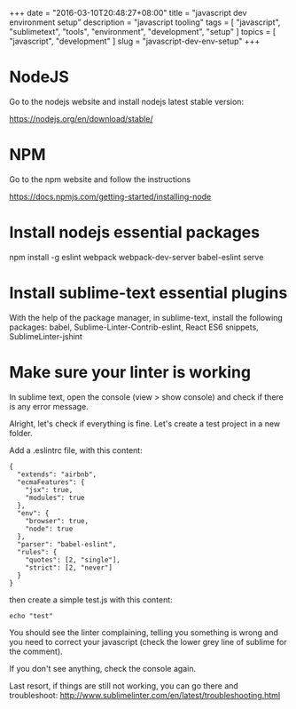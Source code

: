 +++
date = "2016-03-10T20:48:27+08:00"
title = "javascript dev environment setup"
description = "javascript tooling"
tags = [ "javascript", "sublimetext", "tools", "environment", "development", "setup" ]
topics = [ "javascript", "development" ]
slug = "javascript-dev-env-setup"
+++

# NodeJS

Go to the nodejs website and install nodejs latest stable version:

https://nodejs.org/en/download/stable/

# NPM

Go to the npm website and follow the instructions

https://docs.npmjs.com/getting-started/installing-node

# Install nodejs essential packages

npm install -g eslint webpack webpack-dev-server babel-eslint serve 

# Install sublime-text essential plugins

With the help of the package manager, in sublime-text, install the following packages: babel, Sublime-Linter-Contrib-eslint, React ES6 snippets, SublimeLinter-jshint

# Make sure your linter is working

In sublime text, open the console (view > show console) and check if there is any error message.

Alright, let's check if everything is fine. Let's create a test project in a new folder.

Add a .eslintrc file, with this content: 

```
{
  "extends": "airbnb",
  "ecmaFeatures": {
    "jsx": true,
    "modules": true
  },
  "env": {
    "browser": true,
    "node": true
  },
  "parser": "babel-eslint",
  "rules": {
    "quotes": [2, "single"],
    "strict": [2, "never"]
  }
}
```

then create a simple test.js with this content:

```
echo "test"
```

You should see the linter complaining, telling you something is wrong and you need to correct your javascript (check the lower grey line of sublime for the comment).

If you don't see anything, check the console again.

Last resort, if things are still not working, you can go there and troubleshoot: http://www.sublimelinter.com/en/latest/troubleshooting.html